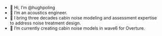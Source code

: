 - 👋 Hi, I’m @hughpoling
- 👀 I’m an acoustics engineer.
- 🌱 I bring three decades cabin noise modeling and assessment expertise to address noise treatment design.
- 💞️ I’m currently creating cabin noise models in wave6 for Overture.
  
<!---
hughpoling/hughpoling is a ✨ special ✨ repository because its `README.md` (this file) appears on your GitHub profile.
You can click the Preview link to take a look at your changes.
--->
